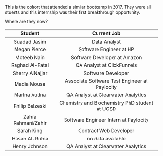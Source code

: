 This is the cohort that attended a similar bootcamp in 2017.
They were all stuents and this internship was their first breakthrough opportunity. 

Where are they now?

**Student**|**Current Job**
:-----:|:-----:
Suadad Jasim| Data Analyst
Megan Pierce| Software Engineer at HP
Moteeb Nain| Software Developer at Amazon
Raghad Al-Fatal| QA Analyst at ClickFunnels 
Sherry AlNajjar| Software Developer
Madia Mousa| Associate Software Test Engineer at Paylocity 
Marina Autina| QA Analyst at Clearwater Analytics
Philip Belzeski| Chemistry and Biochemistry PhD student at UCSD
Zahra Rahmani/Zahir| Software Engineer Intern at Paylocity 
Sarah King|Contract Web Developer 
Hasan Al-Rubia | no data available
Henry Johnson|QA Analyst at Clearwater Analytics
